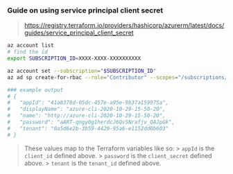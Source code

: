 ### Guide on using service principal client secret


> https://registry.terraform.io/providers/hashicorp/azurerm/latest/docs/guides/service_principal_client_secret

```sh
az account list
# find the id 
export SUBSCRIPTION_ID=XXXX-XXXX-XXXXXXXXXX

az account set --subscription="$SUBSCRIPTION_ID"
az ad sp create-for-rbac --role="Contributor" --scopes="/subscriptions/$SUBSCRIPTION_ID"

### example output
# {
#   "appId": "41a8378d-05dc-457e-a95e-9b37a159975a",
#   "displayName": "azure-cli-2020-10-29-15-50-20",
#   "name": "http://azure-cli-2020-10-29-15-50-20",
#   "password": "aART-qngy0g1herdcJ6QvSNrafjv_QAJpGk",
#   "tenant": "0a5d6e2b-3b59-4429-95a6-e1152dd0b603"
# }

```


> These values map to the Terraform variables like so:
    > `appId` is the `client_id` defined above.
    > `password` is the `client_secret` defined above.
    > `tenant` is the `tenant_id` defined above.
